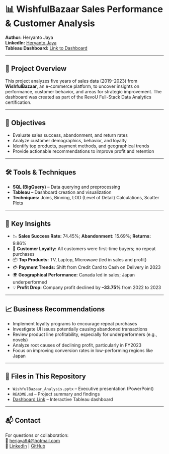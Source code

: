 # 📊 WishfulBazaar Sales Performance & Customer Analysis

**Author:** Heryanto Jaya  
**LinkedIn:** [Heryanto Jaya](https://www.linkedin.com/in/YOUR-LINK-HERE)  
**Tableau Dashboard:** [Link to Dashboard](https://public.tableau.com/app/profile/YOUR-LINK-HERE)

---

## 🧠 Project Overview

This project analyzes five years of sales data (2019–2023) from **WishfulBazaar**, an e-commerce platform, to uncover insights on performance, customer behavior, and areas for strategic improvement. The dashboard was created as part of the RevoU Full-Stack Data Analytics certification.

---

## 🎯 Objectives

- Evaluate sales success, abandonment, and return rates  
- Analyze customer demographics, behavior, and loyalty  
- Identify top products, payment methods, and geographical trends  
- Provide actionable recommendations to improve profit and retention

---

## 🛠️ Tools & Techniques

- **SQL (BigQuery)** – Data querying and preprocessing  
- **Tableau** – Dashboard creation and visualization  
- **Techniques:** Joins, Binning, LOD (Level of Detail) Calculations, Scatter Plots

---

## 📌 Key Insights

- 📉 **Sales Success Rate:** 74.45%; **Abandonment:** 15.69%; **Returns:** 9.86%  
- 👤 **Customer Loyalty:** All customers were first-time buyers; no repeat purchases  
- 📦 **Top Products:** TV, Laptop, Microwave (led in sales and profit)  
- 💳 **Payment Trends:** Shift from Credit Card to Cash on Delivery in 2023  
- 🌍 **Geographical Performance:** Canada led in sales; Japan underperformed  
- 💡 **Profit Drop:** Company profit declined by **–33.75%** from 2022 to 2023

---

## 📈 Business Recommendations

- Implement loyalty programs to encourage repeat purchases  
- Investigate UI issues potentially causing abandoned transactions  
- Review product line profitability, especially for underperformers (e.g., novels)  
- Analyze root causes of declining profit, particularly in FY2023  
- Focus on improving conversion rates in low-performing regions like Japan

---

## 📂 Files in This Repository

- `WishfulBazaar_Analysis.pptx` – Executive presentation (PowerPoint)  
- `README.md` – Project summary and findings  
- [Dashboard Link](https://public.tableau.com/app/profile/YOUR-LINK-HERE) – Interactive Tableau dashboard  

---

## 📬 Contact

For questions or collaboration:  
📧 herjaya94@hotmail.com  
🔗 [LinkedIn](https://www.linkedin.com/in/YOUR-LINK-HERE) | [GitHub](https://github.com/HarryJayaProject)

